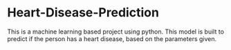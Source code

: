 # Heart-Disease-Prediction
This is a machine learning based project using python. This model is built to predict if the person has a heart disease, based on the parameters given.

